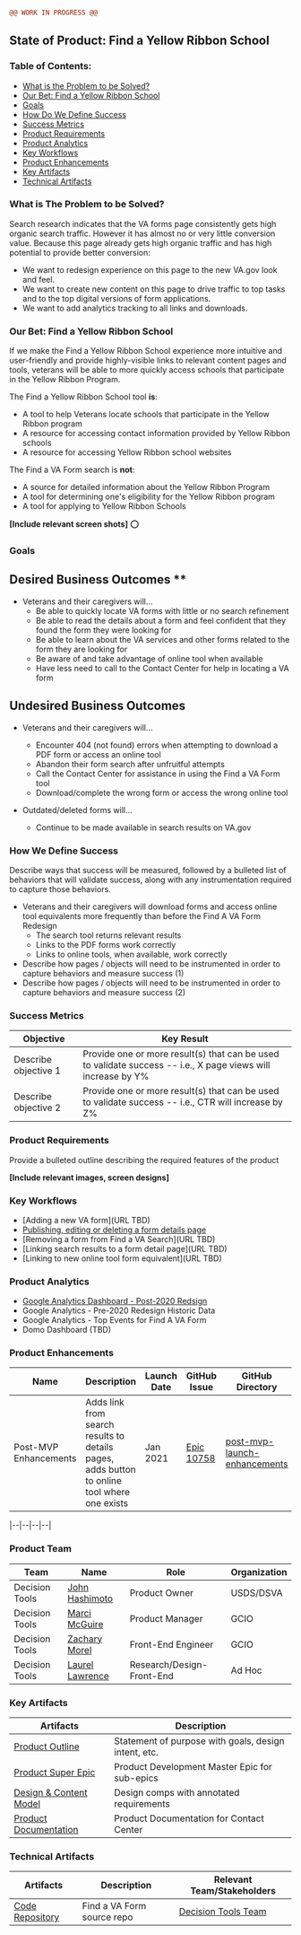 ```diff

@@ WORK IN PROGRESS @@

```

## State of Product: Find a Yellow Ribbon School

### Table of Contents: ###

  * [What is the Problem to be Solved?](#what-is-the-problem-to-be-solved)
  * [Our Bet: Find a Yellow Ribbon School](#our-bet-find-a-yellow-ribbon-school)
  * [Goals](#goals)
  * [How Do We Define Success](#how-we-define-success)
  * [Success Metrics](#success-metrics)
  * [Product Requirements](#product-requirements)
  * [Product Analytics](#product-analytics)
  * [Key Workflows](#key-workflows)
  * [Product Enhancements](#product-enhancements)
  * [Key Artifacts](#key-artifacts)
  * [Technical Artifacts](#technical-artifacts)

### What is The Problem to be Solved?

Search research indicates that the VA forms page consistently gets high organic search traffic. However it has almost no or very little conversion value. Because this page already gets high organic traffic and has high potential to provide better conversion:

- We want to redesign experience on this page to the new VA.gov look and feel.
- We want to create new content on this page to drive traffic to top tasks and to the top digital versions of form applications.
- We want to add analytics tracking to all links and downloads.

### Our Bet: Find a Yellow Ribbon School

If we make the Find a Yellow Ribbon School experience more intuitive and user-friendly and provide highly-visible links to relevant content pages and tools, veterans will be able to more quickly access schools that participate in the Yellow Ribbon Program.

The Find a Yellow Ribbon School tool **is**:

 - A tool to help Veterans locate schools that participate in the Yellow Ribbon program
 - A resource for accessing contact information provided by Yellow Ribbon schools
 - A resource for accessing Yellow Ribbon school websites
 
The Find a VA Form search is **not**:
- A source for detailed information about the Yellow Ribbon Program
- A tool for determining one's eligibility for the Yellow Ribbon program
- A tool for applying to Yellow Ribbon Schools

**[Include relevant screen shots]**
 :o:

### Goals

## Desired Business Outcomes **
 - Veterans and their caregivers will...
      - Be able to quickly locate VA forms with little or no search refinement
      - Be able to read the details about a form and feel confident that they found the form they were looking for
      - Be able to learn about the VA services and other forms related to the form they are looking for
      - Be aware of and take advantage of online tool when available
      - Have less need to call to the Contact Center for help in locating a VA form

## Undesired Business Outcomes ##
- Veterans and their caregivers will...
     - Encounter 404 (not found) errors when attempting to download a PDF form or access an online tool
     - Abandon their form search after unfruitful attempts
     - Call the Contact Center for assistance in using the Find a VA Form tool
     - Download/complete the wrong form or access the wrong online tool
     
- Outdated/deleted forms will...
     - Continue to be made available in search results on VA.gov


### How We Define Success 

Describe ways that success will be measured, followed by a bulleted list of behaviors that will validate success, along with any instrumentation required to capture those behaviors.
    
 - Veterans and their caregivers will download forms and access online tool equivalents more frequently than before the Find A VA Form Redesign
     - The search tool returns relevant results
     - Links to the PDF forms work correctly
     - Links to online tools, when available, work correctly
 - Describe how pages / objects will need to be instrumented in order to capture behaviors and measure success (1)
 - Describe how pages / objects will need to be instrumented in order to capture behaviors and measure success (2)

### Success Metrics

|Objective  | Key Result |
|--|--|
|Describe objective 1 | Provide one or more result(s) that can be used to validate success -- i.e., X page views will increase by Y%  |
|Describe objective 2  | Provide one or more result(s) that can be used to validate success -- i.e., CTR will increase by Z% |                                                                                    

### Product Requirements
Provide a bulleted outline describing the required features of the product
    
**[Include relevant images, screen designs]**

### Key Workflows ###
* [Adding a new VA form](URL TBD)
* [Publishing, editing or deleting a form details page](form-detail-landing-pages/publish-edit-delete-details-page.md)
* [Removing a form from Find a VA Search](URL TBD)
* [Linking search results to a form detail page](URL TBD)
* [Linking to new online tool form equivalent](URL TBD)

### Product Analytics

- [Google Analytics Dashboard - Post-2020 Redsign](https://analytics.google.com/analytics/web/#/dashboard/MHSfv0WxQySyKRB5IYyw1Q/a50123418w177519031p176188361/)
- Google Analytics - Pre-2020 Redesign Historic Data
- Google Analytics - Top Events for Find A VA Form
- Domo Dashboard (TBD)

### Product Enhancements ###

|Name | Description | Launch Date | GitHub Issue | GitHub Directory|
|--|--|--|--|--|
|Post-MVP Enhancements| Adds link from search results to details pages, adds button to online tool where one exists | Jan 2021|[Epic 10758](https://github.com/department-of-veterans-affairs/va.gov-team/issues/10758)|[post-mvp-launch-enhancements](https://github.com/department-of-veterans-affairs/va.gov-team/tree/master/products/find-va-forms-redesign/post-launch-mvp-enhancements)|

|--|--|--|--|

### Product Team ###
|Team|Name|Role|Organization|
|--|--|--|--|
|Decision Tools|[John Hashimoto](https://github.com/johnhashva)|Product Owner|USDS/DSVA|
|Decision Tools|[Marci McGuire](https://github.com/MarciMcGuireGCIO)|Product Manager|GCIO|
|Decision Tools|[Zachary Morel](https://github.com/zacharymorel)|Front-End Engineer|GCIO|
|Decision Tools|[Laurel Lawrence](https://github.com/laurellawrence)|Research/Design-Front-End|Ad Hoc|
### Key Artifacts

|Artifacts  | Description |
|--|--|
|[Product Outline](https://github.com/department-of-veterans-affairs/va.gov-team/blob/master/products/public-websites/yellow-ribbon-mvp/yellow-ribbon-mvp-product-brief.md)| Statement of purpose with goals, design intent, etc.| 
|[Product Super Epic]() | Product Development Master Epic for sub-epics|
|[Design & Content Model]()| Design comps with annotated requirements |
|[Product Documentation]()| Product Documentation for Contact Center |



### Technical Artifacts

|Artifacts  | Description | Relevant Team/Stakeholders
|--|--|--|
|[Code Repository]()| Find a VA Form source repo| [Decision Tools Team](https://github.com/department-of-veterans-affairs/va.gov-team/tree/master/teams/vsa/teams/decision-tools)


